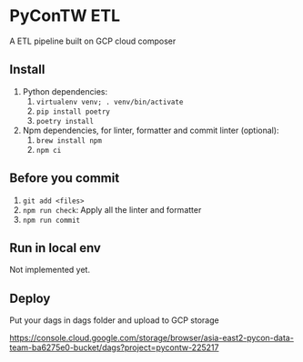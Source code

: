 # PyConTW ETL

A ETL pipeline built on GCP cloud composer

## Install

1. Python dependencies:
    1. `virtualenv venv; . venv/bin/activate`
    2. `pip install poetry`
    3. `poetry install`
2. Npm dependencies, for linter, formatter and commit linter (optional):
    1. `brew install npm`
    2. `npm ci`

## Before you commit

1. `git add <files>`
2. `npm run check`: Apply all the linter and formatter
3. `npm run commit`

## Run in local env

Not implemented yet.

## Deploy

Put your dags in dags folder and upload to GCP storage

<https://console.cloud.google.com/storage/browser/asia-east2-pycon-data-team-ba6275e0-bucket/dags?project=pycontw-225217>